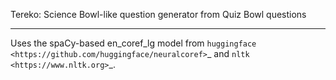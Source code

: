 Tereko: Science Bowl-like question generator from Quiz Bowl questions
************

Uses the spaCy-based en_coref_lg model from `huggingface <https://github.com/huggingface/neuralcoref>`_ and `nltk <https://www.nltk.org>`_.
